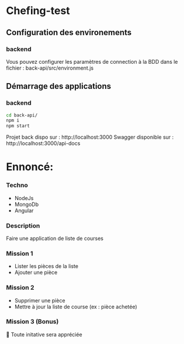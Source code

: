 # Chefing-test


## Configuration des environements
### backend
Vous pouvez configurer les paramètres de connection à la BDD dans le fichier :
back-api/src/environment.js


## Démarrage des applications
### backend
```bash
cd back-api/
npm i
npm start
```

Projet back dispo sur : http://localhost:3000 
Swagger disponible sur : http://localhost:3000/api-docs


# Ennoncé:
### Techno
+ NodeJs
+ MongoDb
+ Angular

### Description
Faire une application de liste de courses

### Mission 1
+ Lister les pièces de la liste
+ Ajouter une pièce

### Mission 2
+ Supprimer une pièce
+ Mettre à jour la liste de course (ex : pièce achetée)

### Mission 3 (Bonus)
👀
Toute initative sera appréciée
